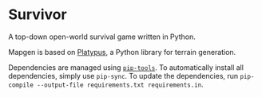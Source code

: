 # Survivor

A top-down open-world survival game written in Python.  

Mapgen is based on [Platypus](https://github.com/ajstensland/platypus), a Python library for terrain generation. 

Dependencies are managed using [`pip-tools`](https://pypi.org/project/pip-tools/). To automatically install all dependencies, simply use `pip-sync`. To update the dependencies, run `pip-compile --output-file requirements.txt requirements.in`. 